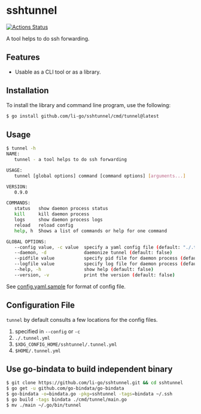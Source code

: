 # sshtunnel

[![Actions Status](https://github.com/li-go/sshtunnel/workflows/Go/badge.svg)](https://github.com/li-go/sshtunnel/actions)

A tool helps to do ssh forwarding.

## Features

* Usable as a CLI tool or as a library.

## Installation

To install the library and command line program, use the following:

```bash
$ go install github.com/li-go/sshtunnel/cmd/tunnel@latest
```

## Usage

```bash
$ tunnel -h
NAME:
   tunnel - a tool helps to do ssh forwarding

USAGE:
   tunnel [global options] command [command options] [arguments...]

VERSION:
   0.9.0

COMMANDS:
   status   show daemon process status
   kill     kill daemon process
   logs     show daemon process logs
   reload   reload config
   help, h  Shows a list of commands or help for one command

GLOBAL OPTIONS:
   --config value, -c value  specify a yaml config file (default: "./.tunnel.yml")
   --daemon, -d              daemonize tunnel (default: false)
   --pidfile value           specify pid file for daemon process (default: "./.tunnel.pid")
   --logfile value           specify log file for daemon process (default: "./.tunnel.log")
   --help, -h                show help (default: false)
   --version, -v             print the version (default: false)
```

See [config.yaml.sample](cmd/tunnel/config.yml.sample) for format of config file.

## Configuration File
`tunnel` by default consults a few locations for the config files.

1. specified in `--config` or `-c`
2. `./.tunnel.yml`
3. `$XDG_CONFIG_HOME/sshtunnel/.tunnel.yml`
4. `$HOME/.tunnel.yml`

## Use go-bindata to build independent binary

```bash
$ git clone https://github.com/li-go/sshtunnel.git && cd sshtunnel
$ go get -u github.com/go-bindata/go-bindata
$ go-bindata -o=bindata.go -pkg=sshtunnel -tags=bindata ~/.ssh
$ go build -tags bindata ./cmd/tunnel/main.go
$ mv ./main ~/.go/bin/tunnel
```
